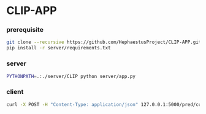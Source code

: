 # CLIP-APP

### prerequisite

```sh
git clone --recursive https://github.com/HephaestusProject/CLIP-APP.git
pip install -r server/requirements.txt
```

### server

```sh
PYTHONPATH=.:./server/CLIP python server/app.py
```

### client

```sh
curl -X POST -H "Content-Type: application/json" 127.0.0.1:5000/pred/custom -d "{\"image_path\": \"CLIP.png\", \"texts\": [\"a diagram\", \"a dog\", \"a cat\"]}"
```
